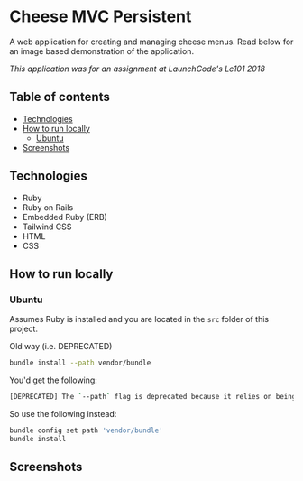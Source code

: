 # Cheese MVC Persistent

A web application for creating and managing cheese menus. Read below for
an image based demonstration of the application.

*This application was for an assignment at LaunchCode's Lc101 2018*

## Table of contents

- [Technologies](#technologies)
- [How to run locally](#how-to-run-locally)
  - [Ubuntu](#ubuntu)
- [Screenshots](#screenshots)

## Technologies

- Ruby
- Ruby on Rails
- Embedded Ruby (ERB)
- Tailwind CSS
- HTML
- CSS

## How to run locally

### Ubuntu

Assumes Ruby is installed and you are located in the `src` folder of this project.

Old way (i.e. DEPRECATED)

```bash
bundle install --path vendor/bundle
```

You'd get the following:

```bash
[DEPRECATED] The `--path` flag is deprecated because it relies on being remembered across bundler invocations, which bundler will no longer do in future versions. Instead please use `bundle config set path 'vendor/bundle'`, and stop using this flag
```

So use the following instead:

```bash
bundle config set path 'vendor/bundle'
bundle install
```

## Screenshots
